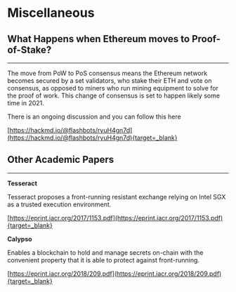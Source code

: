 # Miscellaneous

## What Happens when Ethereum moves to Proof-of-Stake?
---

The move from PoW to PoS consensus means the Ethereum network becomes secured by a set validators, who stake their ETH and vote on consensus, as opposed to miners who run mining equipment to solve for the proof of work. This change of consensus is set to happen likely some time in 2021.

There is an ongoing discussion and you can follow this here

[https://hackmd.io/@flashbots/ryuH4gn7d](https://hackmd.io/@flashbots/ryuH4gn7d){target=_blank}

## Other Academic Papers
---

**Tesseract**

Tesseract proposes a front-running resistant exchange relying on Intel SGX as a trusted execution environment.

[https://eprint.iacr.org/2017/1153.pdf](https://eprint.iacr.org/2017/1153.pdf){target=_blank}

**Calypso**

Enables a blockchain to hold and manage secrets on-chain with the convenient property that it is able to protect against front-running.

[https://eprint.iacr.org/2018/209.pdf](https://eprint.iacr.org/2018/209.pdf){target=_blank}
